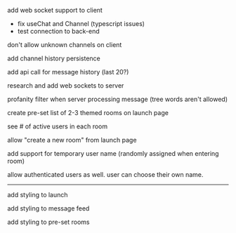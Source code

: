 add web socket support to client
  * fix useChat and Channel (typescript issues)
  * test connection to back-end

don't allow unknown channels on client

add channel history persistence

add api call for message history (last 20?)

research and add web sockets to server

profanity filter when server processing message (tree words aren't allowed)

create pre-set list of 2-3 themed rooms on launch page

see # of active users in each room

allow "create a new room" from launch page

add support for temporary user name (randomly assigned when entering room)

allow authenticated users as well. user can choose their own name.

---

add styling to launch

add styling to message feed

add styling to pre-set rooms
